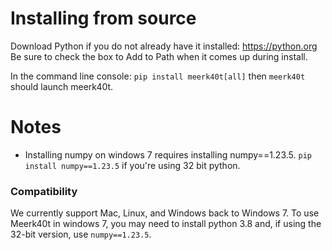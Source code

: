 # Installing from source

Download Python if you do not already have it installed: https://python.org
Be sure to check the box to Add to Path when it comes up during install.

In the command line console: `pip install meerk40t[all]` then `meerk40t` should launch meerk40t.

# Notes
* Installing numpy on windows 7 requires installing numpy==1.23.5. `pip install numpy==1.23.5` if you're using 32 bit python.

### Compatibility
We currently support Mac, Linux, and Windows back to Windows 7. To use Meerk40t in windows 7, you may need to install python 3.8 and, if using the 32-bit version, use `numpy==1.23.5`.
